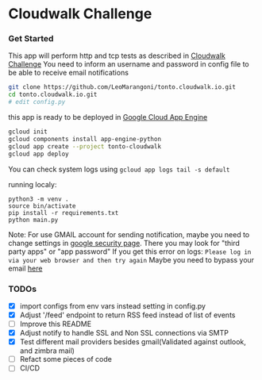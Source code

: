 # Cloudwalk Challenge

### Get Started
This app will perform http and tcp tests as described in [Cloudwalk Challenge](https://gist.github.com/dgvcwk/919a6fcca40f4e314b2dc135b47d4a5e)
You need to inform an username and password in config file to be able to receive email notifications

```sh
git clone https://github.com/LeoMarangoni/tonto.cloudwalk.io.git
cd tonto.cloudwalk.io.git
# edit config.py

```


this app is ready to be deployed in [Google Cloud App Engine](https://console.cloud.google.com/appengine)
```sh
gcloud init
gcloud components install app-engine-python
gcloud app create --project tonto-cloudwalk
gcloud app deploy
```
You can check system logs using `gcloud app logs tail -s default`


running localy:
```
python3 -m venv .
source bin/activate
pip install -r requirements.txt
python main.py
```

Note: For use GMAIL account for sending notification, maybe you need to change settings in
[google security page](https://myaccount.google.com/security). There you may look for "third party apps" or "app password"
If you get this error on logs: `Please log in via your web browser and then try again`
Maybe you need to bypass your email [here](https://accounts.google.com/DisplayUnlockCaptcha)

### TODOs
- [X] import configs from env vars instead setting in config.py
- [X] Adjust '/feed' endpoint to return RSS feed instead of list of events
- [ ] Improve this README
- [X] Adjust notify to handle SSL and Non SSL connections via SMTP
- [X] Test different mail providers besides gmail(Validated against outlook, and zimbra mail)
- [ ] Refact some pieces of code
- [ ] CI/CD
